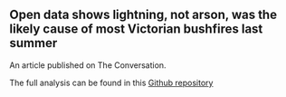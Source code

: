 ## Open data shows lightning, not arson, was the likely cause of most Victorian bushfires last summer

An article published on The Conversation.

The full analysis can be found in this [Github repository](https://github.com/TengMCing/bushfire-paper/tree/master/thesis)
